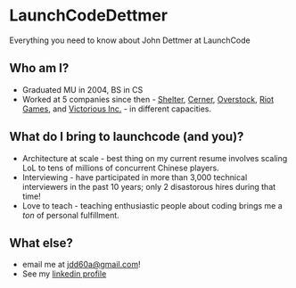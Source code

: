 # LaunchCodeDettmer
Everything you need to know about John Dettmer at LaunchCode

## Who am I?
 * Graduated MU in 2004, BS in CS
 * Worked at 5 companies since then - [Shelter](https://www.shelterinsurance.com/), [Cerner](https://www.cerner.com/), [Overstock](https://www.overstock.com/), [Riot Games](https://www.riotgames.com/), and [Victorious Inc.](http://victorious.com/) - in different capacities.
 
 ## What do I bring to launchcode (and you)?
  * Architecture at scale - best thing on my current resume involves scaling LoL to tens of millions of concurrent Chinese players.
  * Interviewing - have participated in more than 3,000 technical interviewers in the past 10 years; only 2 disastorous hires during that time!
  * Love to teach - teaching enthusiastic people about coding brings me a *ton* of personal fulfillment.
  
  ## What else?
 * email me at jdd60a@gmail.com!
 * See my [linkedin profile](www.linkedin.com/in/john-dettmer-37a4b925)
